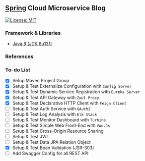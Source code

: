 ## [Spring](https://spring.io/) Cloud Microservice Blog
[![License: MIT](https://img.shields.io/badge/License-MIT-blue.svg)](/LICENSE)

### Framework & Libraries
- [Java 8 (JDK 8u131)](http://www.oracle.com/technetwork/java/javase/downloads/jdk8-downloads-2133151.html)


### References


### To-do List
- [x] Setup Maven Project Group
- [x] Setup & Test Externalize Configuration with `Config Server`
- [x] Setup & Test Dynamic Service Registration with `Eureka Server`
- [x] Setup & Test API Gateway with `Zuul Proxy`
- [X] Setup & Test Declarative HTTP Client with `Feign Client`
- [ ] Setup & Test Auth Service with `OAuth2`
- [ ] Setup & Test Log Analysis with `Elk Stack`
- [ ] Setup & Test Monitor Dashboard with `Turbine`
- [ ] Setup & Test Simple Web Front-End with `Vue.Js`
- [ ] Setup & Test Cross-Origin Resource Sharing
- [ ] Setup & Test JWT
- [ ] Setup & Test Data JPA Relation Object
- [x] Setup & Test Bean Validation (JSR-303)
- [ ] Add Swagger Config for all REST API

